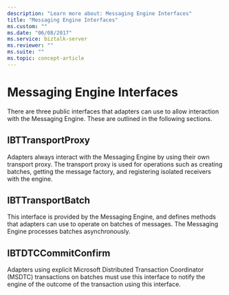 ```yaml
---
description: "Learn more about: Messaging Engine Interfaces"
title: "Messaging Engine Interfaces"
ms.custom: ""
ms.date: "06/08/2017"
ms.service: biztalk-server
ms.reviewer: ""
ms.suite: ""
ms.topic: concept-article
---
```

# Messaging Engine Interfaces
There are three public interfaces that adapters can use to allow interaction with the Messaging Engine. These are outlined in the following sections.  
  
## IBTTransportProxy  
 Adapters always interact with the Messaging Engine by using their own transport proxy. The transport proxy is used for operations such as creating batches, getting the message factory, and registering isolated receivers with the engine.  
  
## IBTTransportBatch  
 This interface is provided by the Messaging Engine, and defines methods that adapters can use to operate on batches of messages. The Messaging Engine processes batches asynchronously.  
  
## IBTDTCCommitConfirm  
 Adapters using explicit Microsoft Distributed Transaction Coordinator (MSDTC) transactions on batches must use this interface to notify the engine of the outcome of the transaction using this interface.
